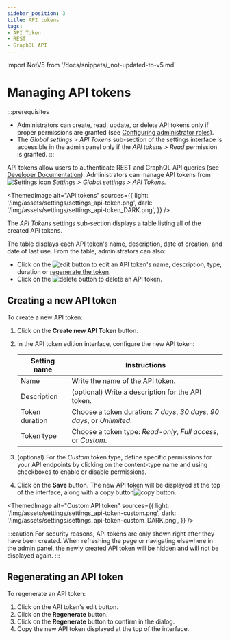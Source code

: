 ```yaml
---
sidebar_position: 3
title: API tokens
tags:
- API Token
- REST 
- GraphQL API
---
```


import NotV5 from '/docs/snippets/_not-updated-to-v5.md'

# Managing API tokens

<NotV5/>

:::prerequisites
* Administrators can create, read, update, or delete API tokens only if proper permissions are granted (see [Configuring administrator roles](/user-docs/users-roles-permissions/configuring-administrator-roles#plugins-and-settings)).
* The *Global settings > API Tokens* sub-section of the settings interface is accessible in the admin panel only if the _API tokens > Read_ permission is granted.
:::

API tokens allow users to authenticate REST and GraphQL API queries (see [Developer Documentation](/dev-docs/configurations/api-tokens)). Administrators can manage API tokens from ![Settings icon](/img/assets/icons/settings.svg) *Settings > Global settings > API Tokens*.

<ThemedImage
  alt="API tokens"
  sources={{
    light: '/img/assets/settings/settings_api-token.png',
    dark: '/img/assets/settings/settings_api-token_DARK.png',
  }}
/>

The *API Tokens* settings sub-section displays a table listing all of the created API tokens.

The table displays each API token's name, description, date of creation, and date of last use. From the table, administrators can also:

- Click on the ![edit button](/img/assets/icons/edit.svg) to edit an API token's name, description, type, duration or [regenerate the token](#regenerating-an-api-token).
- Click on the ![delete button](/img/assets/icons/delete.svg) to delete an API token.

## Creating a new API token

To create a new API token:

1. Click on the **Create new API Token** button.
2. In the API token edition interface, configure the new API token:

    | Setting name   | Instructions                                                             |
    | -------------- | ------------------------------------------------------------------------ |
    | Name           | Write the name of the API token.                                         |
    | Description    | (optional) Write a description for the API token.                        |
    | Token duration | Choose a token duration: *7 days*, *30 days*, *90 days*, or *Unlimited*. |
    | Token type     | Choose a token type: *Read-only*, *Full access*, or *Custom*.            |

3. (optional) For the *Custom* token type, define specific permissions for your API endpoints by clicking on the content-type name and using checkboxes to enable or disable permissions.
4. Click on the **Save** button. The new API token will be displayed at the top of the interface, along with a copy button![copy button](/img/assets/icons/duplicate.svg).

<ThemedImage
  alt="Custom API token"
  sources={{
    light: '/img/assets/settings/settings_api-token-custom.png',
    dark: '/img/assets/settings/settings_api-token-custom_DARK.png',
  }}
/>

:::caution
For security reasons, API tokens are only shown right after they have been created. When refreshing the page or navigating elsewhere in the admin panel, the newly created API token will be hidden and will not be displayed again.
:::

## Regenerating an API token

To regenerate an API token:

1. Click on the API token's edit button.
2. Click on the **Regenerate** button.
3. Click on the **Regenerate** button to confirm in the dialog.
4. Copy the new API token displayed at the top of the interface.
